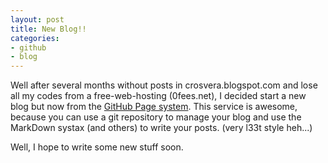 ```yaml
---
layout: post
title: New Blog!!
categories:
- github
- blog
---
```


Well after several months without posts in crosvera.blogspot.com and lose all
my codes from a free-web-hosting (0fees.net), I decided start a new blog but now
from the [GitHub Page system][1]. This service is awesome, because you can use
a git repository to manage your blog and use the MarkDown systax (and others) to
write your posts. (very l33t style heh...)

Well, I hope to write some new stuff soon.

[1]: http://pages.github.com
